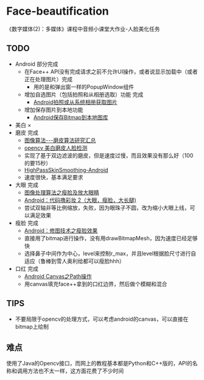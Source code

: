 # Face-beautification
   《数字媒体(2)：多媒体》课程中音频小课堂大作业-人脸美化任务
    
## TODO
   - Android 部分完成
       - 在Face++ API没有完成请求之前不允许UI操作，或者说显示加载中（或者正在处理图片）完成
           - 用的是和弹出窗一样的PopupWindow组件
       - 增加自选图片（包括拍照和从相册选取）功能 完成
           - [Android拍照或从系统相册获取图片](https://www.jianshu.com/p/4c3cff20ebbc)
       - 增加保存图片到本地功能
           - [Android保存Bitmap到本地图库](https://blog.csdn.net/z1246300949/article/details/50681435)
   - 美白 ×
   - 磨皮 完成
       - [图像算法---磨皮算法研究汇总](https://blog.csdn.net/trent1985/article/details/50496969)
       - [opencv 美白磨皮人脸检测](https://blog.csdn.net/zhangqipu000/article/details/53260647)
       - 实现了基于双边滤波的磨皮，但是速度过慢，而且效果没有那么好（100的要15秒）
       - [HighPassSkinSmoothing-Android](https://github.com/msoftware/HighPassSkinSmoothing-Android)
       - 速度很快，基本满足要求
   - 大眼 完成
       - [图像处理算法之瘦脸及放大眼睛](https://blog.csdn.net/grafx/article/details/70232797?locationNum=11&fps=1)
       - [Android：代码撸彩妆 2（大眼，瘦脸，大长腿)](https://juejin.im/post/5d5ff49bf265da03d42fae9c)
       - 尝试双轴非等比例缩放，失败，因为眼珠子不圆，改为缩小大眼上线，可以满足效果
   - 瘦脸 完成
       - [Android：修图技术之瘦脸效果](https://mp.weixin.qq.com/s?__biz=MzIwMzYwMTk1NA%3D%3D&mid=2247489371&idx=1&sn=0174082ea4a53de46f7880add8141aed)
       - 直接用了bitmap进行操作，没有用drawBitmapMesh，因为速度已经足够快
       - 选择鼻子中间作为中心，level来控制r\_max，并且level根据脸尺寸进行自适应（鲁棒到雪人奥利给都可以瘦脸hhh）
   - 口红 完成
        - [Android Canvas之Path操作](https://www.jianshu.com/p/9ad3aaae0c63)
        - 用canvas填充face++拿到的口红边界，然后做个模糊和混合
    
## TIPS
   - 不要局限于opencv的处理方式，可以考虑android的canvas，可以直接在bitmap上绘制
    
    
## 难点
   使用了Java的Opencv接口，而网上的教程基本都是Python和C++版的，API的名称和调用方法也不太一样，这方面花费了不少时间
